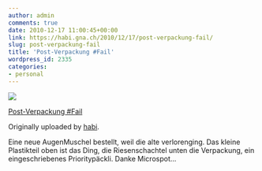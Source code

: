 ```yaml
---
author: admin
comments: true
date: 2010-12-17 11:00:45+00:00
link: https://habi.gna.ch/2010/12/17/post-verpackung-fail/
slug: post-verpackung-fail
title: 'Post-Verpackung #Fail'
wordpress_id: 2335
categories:
- personal
---
```



 [![](http://farm6.static.flickr.com/5089/5267937129_c96c1cd1b9_m.jpg)](http://www.flickr.com/photos/habi/5267937129/)
   

 
  [Post-Verpackung #Fail](http://www.flickr.com/photos/habi/5267937129/)
    

  Originally uploaded by [habi](http://www.flickr.com/people/habi/).
 



Eine neue AugenMuschel bestellt, weil die alte verlorenging. Das kleine Plastikteil oben ist das Ding, die Riesenschachtel unten die Verpackung, ein eingeschriebenes Prioritypäckli. Danke Microspot...
  

